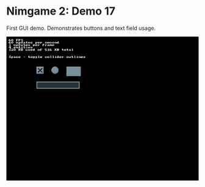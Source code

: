 Nimgame 2: Demo 17
==================

First GUI demo. Demonstrates buttons and text field usage.

![Screenshot](demo17.png)

